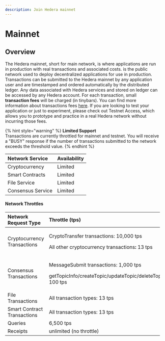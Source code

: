 ```yaml
---
description: Join Hedera mainnet
---
```


# Mainnet

## Overview

The Hedera mainnet, short for main network, is where applications are run in production with real transactions and associated costs. is the public network used to deploy decentralized applications for use in production. Transactions can be submitted to the Hedera mainnet by any application user and are timestamped and ordered automatically by the distributed ledger. Any data associated with Hedera services and stored on ledger can be accessed by any Hedera account. For each transaction, small **transaction fees** will be charged \(in tinybars\). You can find more information about transactions fees [here](https://www.hedera.com/fees). If you are looking to test your application or just to experiment, please check out Testnet Access, which allows you to prototype and practice in a real Hedera network without incurring those fees.

{% hint style="warning" %}
**Limited Support**   
Transactions are currently throttled for mainnet and testnet. You will receive a "BUSY" response if the number of transactions submitted to the network exceeds the threshold value.
{% endhint %}

| Network Service | Availability  |
| :--- | :--- |
| Cryptocurrency | Limited |
| Smart Contracts | Limited |
| File Service | Limited |
| Consensus Service | Limited |

#### Network Throttles

<table>
  <thead>
    <tr>
      <th style="text-align:left">Network Request Type</th>
      <th style="text-align:left">Throttle (tps)</th>
    </tr>
  </thead>
  <tbody>
    <tr>
      <td style="text-align:left">Cryptocurrency Transactions</td>
      <td style="text-align:left">
        <p>CryptoTransfer transactions: 10,000 tps</p>
        <p>All other cryptocurrency transactions<b>: </b>13 tps</p>
      </td>
    </tr>
    <tr>
      <td style="text-align:left">Consensus Transactions</td>
      <td style="text-align:left">
        <p>MessageSubmit transactions: 1,000 tps</p>
        <p>getTopicInfo/createTopic/updateTopic/deleteTopic: 100 tps</p>
      </td>
    </tr>
    <tr>
      <td style="text-align:left">File Transactions</td>
      <td style="text-align:left">All transaction types: 13 tps</td>
    </tr>
    <tr>
      <td style="text-align:left">Smart Contract Transactions</td>
      <td style="text-align:left">All transaction types: 13 tps</td>
    </tr>
    <tr>
      <td style="text-align:left">Queries</td>
      <td style="text-align:left">6,500 tps</td>
    </tr>
    <tr>
      <td style="text-align:left">Receipts</td>
      <td style="text-align:left">unlimited (no throttle)</td>
    </tr>
  </tbody>
</table>

